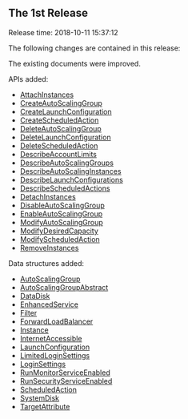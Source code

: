 ## The 1st Release

Release time: 2018-10-11 15:37:12

The following changes are contained in this release:

The existing documents were improved.

APIs added:

* [AttachInstances](/document/api/377/20441)
* [CreateAutoScalingGroup](/document/api/377/20440)
* [CreateLaunchConfiguration](/document/api/377/20447)
* [CreateScheduledAction](/document/api/377/20452)
* [DeleteAutoScalingGroup](/document/api/377/20439)
* [DeleteLaunchConfiguration](/document/api/377/20446)
* [DeleteScheduledAction](/document/api/377/20451)
* [DescribeAccountLimits](/document/api/377/20443)
* [DescribeAutoScalingGroups](/document/api/377/20438)
* [DescribeAutoScalingInstances](/document/api/377/20437)
* [DescribeLaunchConfigurations](/document/api/377/20445)
* [DescribeScheduledActions](/document/api/377/20450)
* [DetachInstances](/document/api/377/20436)
* [DisableAutoScalingGroup](/document/api/377/20435)
* [EnableAutoScalingGroup](/document/api/377/20434)
* [ModifyAutoScalingGroup](/document/api/377/20433)
* [ModifyDesiredCapacity](/document/api/377/20432)
* [ModifyScheduledAction](/document/api/377/20449)
* [RemoveInstances](/document/api/377/20431)

Data structures added:

* [AutoScalingGroup](/document/api/377/20453#AutoScalingGroup)
* [AutoScalingGroupAbstract](/document/api/377/20453#AutoScalingGroupAbstract)
* [DataDisk](/document/api/377/20453#DataDisk)
* [EnhancedService](/document/api/377/20453#EnhancedService)
* [Filter](/document/api/377/20453#Filter)
* [ForwardLoadBalancer](/document/api/377/20453#ForwardLoadBalancer)
* [Instance](/document/api/377/20453#Instance)
* [InternetAccessible](/document/api/377/20453#InternetAccessible)
* [LaunchConfiguration](/document/api/377/20453#LaunchConfiguration)
* [LimitedLoginSettings](/document/api/377/20453#LimitedLoginSettings)
* [LoginSettings](/document/api/377/20453#LoginSettings)
* [RunMonitorServiceEnabled](/document/api/377/20453#RunMonitorServiceEnabled)
* [RunSecurityServiceEnabled](/document/api/377/20453#RunSecurityServiceEnabled)
* [ScheduledAction](/document/api/377/20453#ScheduledAction)
* [SystemDisk](/document/api/377/20453#SystemDisk)
* [TargetAttribute](/document/api/377/20453#TargetAttribute)


